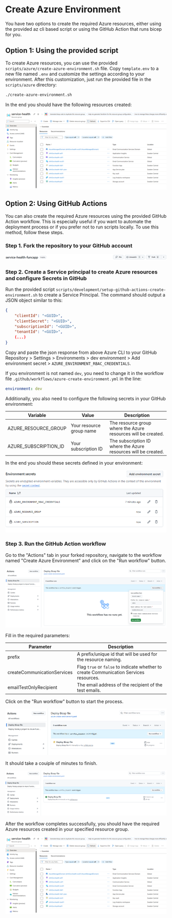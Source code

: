 # Create Azure Environment

You have two options to create the required Azure resources, either using the provided az cli based script or using the GitHub Action that runs bicep for you.

## Option 1: Using the provided script

To create Azure resources, you can use the provided `scripts/azure/create-azure-environment.sh` file. Copy `template.env` to a new file named `.env` and customize the settings according to your environment.
After this customization, just run the provided file in the `scripts/azure` directory:

```bash
./create-azure-environment.sh
```

In the end you should have the following resources created:

![alt text](images/resources.png)

## Option 2: Using GitHub Actions

You can also create the required Azure resources using the provided GitHub Action workflow. This is especially useful if you want to automate the deployment process or if you prefer not to run scripts locally.
To use this method, follow these steps.

### Step 1. Fork the repository to your GitHub account

![alt text](images/fork.png)

### Step 2. Create a Service principal to create Azure resources and configure Secrets in GitHub

Run the provided script `scripts/development/setup-github-actions-create-environment.sh` to create a Service Principal. The command should output a JSON object similar to this:

```json
{
    "clientId": "<GUID>",
    "clientSecret": "<GUID>",
    "subscriptionId": "<GUID>",
    "tenantId": "<GUID>",
    (...)
}
```
Copy and paste the json response from above Azure CLI to your GitHub Repository > Settings > Environments > dev environment > Add environment secret > `AZURE_ENVIRONMENT_RBAC_CREDENTIALS`.

If you environment is not named `dev`, you need to change it in the workflow file `.github/workflows/azure-create-environment.yml` in the line:

```yaml
environment: dev
```

Additionally, you also need to configure the following secrets in your GitHub environment:

| Variable               | Value         | Description                                  |
| ---------------------- | ------------- | -------------------------------------------- |
| AZURE_RESOURCE_GROUP   | Your resource group name | The resource group where the Azure resources will be created. |
| AZURE_SUBSCRIPTION_ID  | Your subscription ID | The subscription ID where the Azure resources will be created. |

In the end you should these secrets defined in your environment:

![alt text](images/secrets.png)


### Step 3. Run the GitHub Action workflow

Go to the "Actions" tab in your forked repository, navigate to the workflow named "Create Azure Environment" and click on the "Run workflow" button.

![alt text](images/run.png)

Fill in the required parameters:

| Parameter              | Description                                  |
| ---------------------- | -------------------------------------------- |
| prefix                | A prefix/unique id that will be used for the resource naming.  |
| createCommunicationServices | Flag `true` or `false` to indicate whether to create Communication Services resources. |
| emailTestOnlyRecipient | The email address of the recipient of the test emails. |

Click on the "Run workflow" button to start the process.

![alt text](images/inprogress.png)

It should take a couiple of minutes to finish.

![alt text](images/completed.png)

After the workflow completes successfully, you should have the required Azure resources created in your specified resource group.

![alt text](images/resources.png)
